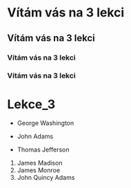 # Vítám vás na 3 lekci 
## Vítám vás na 3 lekci 
### Vítám vás na 3 lekci 
### Vítám vás na 3 lekci 

# Lekce_3

- George Washington
* John Adams
+ Thomas Jefferson

1. James Madison
2. James Monroe
3. John Quincy Adams
